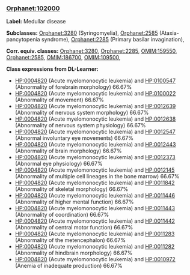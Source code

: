 
### [Orphanet:102000](http://www.orpha.net/ORDO/Orphanet_102000)
**Label:** Medullar disease

**Subclasses:** [Orphanet:3280](http://www.orpha.net/ORDO/Orphanet_3280) (Syringomyelia), [Orphanet:2585](http://www.orpha.net/ORDO/Orphanet_2585) (Ataxia-pancytopenia syndrome), [Orphanet:2285](http://www.orpha.net/ORDO/Orphanet_2285) (Primary basilar invagination), 

**Corr. equiv. classes:** [Orphanet:3280](http://www.orpha.net/ORDO/Orphanet_3280), [Orphanet:2285](http://www.orpha.net/ORDO/Orphanet_2285), [OMIM:159550](http://purl.obolibrary.org/obo/OMIM_159550), [Orphanet:2585](http://www.orpha.net/ORDO/Orphanet_2585), [OMIM:186700](http://purl.obolibrary.org/obo/OMIM_186700), [OMIM:109500](http://purl.obolibrary.org/obo/OMIM_109500), 

**Class expressions from DL-Learner:**

- [HP:0004820](http://purl.obolibrary.org/obo/HP_0004820) (Acute myelomonocytic leukemia) and [HP:0100547](http://purl.obolibrary.org/obo/HP_0100547) (Abnormality of forebrain morphology) 66.67%
- [HP:0004820](http://purl.obolibrary.org/obo/HP_0004820) (Acute myelomonocytic leukemia) and [HP:0100022](http://purl.obolibrary.org/obo/HP_0100022) (Abnormality of movement) 66.67%
- [HP:0004820](http://purl.obolibrary.org/obo/HP_0004820) (Acute myelomonocytic leukemia) and [HP:0012639](http://purl.obolibrary.org/obo/HP_0012639) (Abnormality of nervous system morphology) 66.67%
- [HP:0004820](http://purl.obolibrary.org/obo/HP_0004820) (Acute myelomonocytic leukemia) and [HP:0012638](http://purl.obolibrary.org/obo/HP_0012638) (Abnormality of nervous system physiology) 66.67%
- [HP:0004820](http://purl.obolibrary.org/obo/HP_0004820) (Acute myelomonocytic leukemia) and [HP:0012547](http://purl.obolibrary.org/obo/HP_0012547) (Abnormal involuntary eye movements) 66.67%
- [HP:0004820](http://purl.obolibrary.org/obo/HP_0004820) (Acute myelomonocytic leukemia) and [HP:0012443](http://purl.obolibrary.org/obo/HP_0012443) (Abnormality of brain morphology) 66.67%
- [HP:0004820](http://purl.obolibrary.org/obo/HP_0004820) (Acute myelomonocytic leukemia) and [HP:0012373](http://purl.obolibrary.org/obo/HP_0012373) (Abnormal eye physiology) 66.67%
- [HP:0004820](http://purl.obolibrary.org/obo/HP_0004820) (Acute myelomonocytic leukemia) and [HP:0012145](http://purl.obolibrary.org/obo/HP_0012145) (Abnormality of multiple cell lineages in the bone marrow) 66.67%
- [HP:0004820](http://purl.obolibrary.org/obo/HP_0004820) (Acute myelomonocytic leukemia) and [HP:0011842](http://purl.obolibrary.org/obo/HP_0011842) (Abnormality of skeletal morphology) 66.67%
- [HP:0004820](http://purl.obolibrary.org/obo/HP_0004820) (Acute myelomonocytic leukemia) and [HP:0011446](http://purl.obolibrary.org/obo/HP_0011446) (Abnormality of higher mental function) 66.67%
- [HP:0004820](http://purl.obolibrary.org/obo/HP_0004820) (Acute myelomonocytic leukemia) and [HP:0011443](http://purl.obolibrary.org/obo/HP_0011443) (Abnormality of coordination) 66.67%
- [HP:0004820](http://purl.obolibrary.org/obo/HP_0004820) (Acute myelomonocytic leukemia) and [HP:0011442](http://purl.obolibrary.org/obo/HP_0011442) (Abnormality of central motor function) 66.67%
- [HP:0004820](http://purl.obolibrary.org/obo/HP_0004820) (Acute myelomonocytic leukemia) and [HP:0011283](http://purl.obolibrary.org/obo/HP_0011283) (Abnormality of the metencephalon) 66.67%
- [HP:0004820](http://purl.obolibrary.org/obo/HP_0004820) (Acute myelomonocytic leukemia) and [HP:0011282](http://purl.obolibrary.org/obo/HP_0011282) (Abnormality of hindbrain morphology) 66.67%
- [HP:0004820](http://purl.obolibrary.org/obo/HP_0004820) (Acute myelomonocytic leukemia) and [HP:0010972](http://purl.obolibrary.org/obo/HP_0010972) (Anemia of inadequate production) 66.67%


